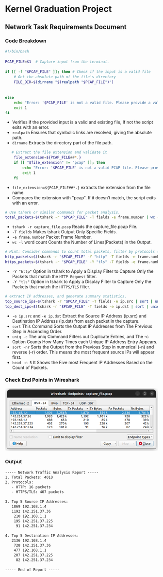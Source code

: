 # Kernel Graduation Project
## Network Task Requirements Document

### Code Breakdown
```bash
#!/bin/bash

PCAP_FILE=$1  # Capture input from the terminal.

if [[ -f "$PCAP_FILE" ]]; then # Check if the input is a valid file
    # Get the absolute path of the file's directory
    FILE_DIR=$(dirname "$(realpath "$PCAP_FILE")") 

    
else
    echo "Error: '$PCAP_FILE' is not a valid file. Please provide a valid PCAP file path."
    exit 1
fi
```
- Verifies if the provided input is a valid and existing file, If not the script exits with an error.
- `realpath` Ensures that symbolic links are resolved, giving the absolute path.
- `dirname` Extracts the directory part of the file path.

```bash
   # Extract the file extension and validate it
    file_extension=${PCAP_FILE##*.}
    if [[ "$file_extension" != "pcap" ]]; then
        echo "Error: '$PCAP_FILE' is not a valid PCAP file. Please provide a file with a .pcap extension."
        exit 1
    fi
```
- `file_extension=${PCAP_FILE##*.}` extracts the extension from the file name.
- Compares the extension with "pcap". If it doesn’t match, the script exits with an error.

```bash
# Use tshark or similar commands for packet analysis.
total_packets=$(tshark -r "$PCAP_FILE" -T fields -e frame.number | wc -l)
```
- `tshark -r capture_file.pcap` Reads the capture_file.pcap File.
- `-T fields` Makes tshark Output Only Specific Fields.
- `-e frame.number` Packet Frame Number.
- `wc -l` word count Counts the Number of Lines(Packets) in the Output.

```bash
# Hint: Consider commands to count total packets, filter by protocols (HTTP, HTTPS/TLS).
http_packets=$(tshark -r "$PCAP_FILE" -Y "http" -T fields -e frame.number | wc -l)
https_packets=$(tshark -r "$PCAP_FILE" -Y "tls" -T fields -e frame.number | wc -l)
```
- `-Y "http"` Option in tshark to Apply a Display Filter to Capture Only the Packets that match the `HTTP Request` filter.
- `-Y "tls"` Option in tshark to Apply a Display Filter to Capture Only the Packets that match the `HTTPS/TLS` filter.

```bash
# extract IP addresses, and generate summary statistics.
top_source_ips=$(tshark -r "$PCAP_FILE" -T fields -e ip.src | sort | uniq -c | sort -nr | head -n 5) 
top_dest_ips=$(tshark -r "$PCAP_FILE" -T fields -e ip.dst | sort | uniq -c | sort -nr | head -n 5)
```
- `-e ip.src` and `-e ip.dst` Extract the Source IP Address (ip.src) and Destination IP Address (ip.dst) from each packet in the capture.
- `sort` This Command Sorts the Output IP Addresses from The Previous Step in Ascending Order.
- `uniq -c` The uniq Command Filters out Duplicate Entries, and The -c Option Counts How Many Times each Unique IP Address Entry Appears.
- `sort -nr` Sorts the Output from the Previous Step in numerical (-n) and reverse (-r) order. This means the most frequent source IPs will appear first.
- `head -n 5` It Shows the Five most Frequent IP Addresses Based on the Count of Packets.

### Check End Points in Wireshark 
![Wireshark](Images/1.png)


### Output
```textplain
----- Network Traffic Analysis Report -----
1. Total Packets: 4010
2. Protocols:
   - HTTP: 16 packets
   - HTTPS/TLS: 407 packets

3. Top 5 Source IP Addresses:
   1869 192.168.1.4
   1192 142.251.37.36
    210 192.168.1.1
    195 142.251.37.225
     91 142.251.37.234

4. Top 5 Destination IP Addresses:
   2136 192.168.1.4
    728 142.251.37.36
    477 192.168.1.1
    207 142.251.37.225
     82 142.251.37.234

----- End of Report -----
```
